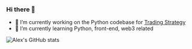 ### Hi there 👋

- 🔭 I’m currently working on the Python codebase for [Trading Strategy](https://tradingstrategy.ai/)
- 🌱 I’m currently learning Python, front-end, web3 related

![Alex's GitHub stats](https://github-readme-stats.vercel.app/api?username=AlexTheLion123&show_icons=true&theme=radical)
